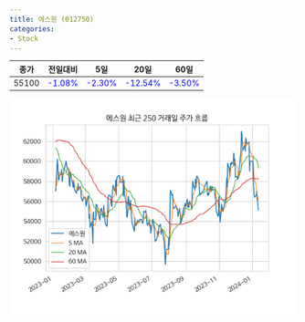 ```yaml
---
title: 에스원 (012750)
categories:
- Stock
---
```


|종가|전일대비|5일|20일|60일|
|----|--------|---|----|----|
|55100|<span style="color: blue">-1.08%</span>|<span style="color: blue">-2.30%</span>|<span style="color: blue">-12.54%</span>|<span style="color: blue">-3.50%</span>|

<!-- more -->

![012750](/assets/images/stock/012750.png)